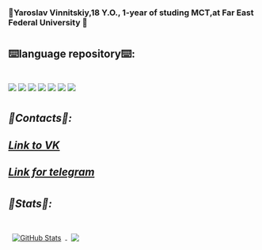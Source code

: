 ### 🌚Yaroslav Vinnitskiy,18 Y.O., 1-year of studing MCT,at Far East Federal University 🌚
#
## ⌨️language repository⌨️:
#
<img src="https://img.shields.io/badge/css3-6600ff?%20-%231572B6.svg?&style=for-the-badge&logo=css3&logoColor=white"/>
<img src="https://img.shields.io/badge/html5-6600ff?%20-%23E34F26.svg?&style=for-the-badge&logo=html5&logoColor=white"/>
<img src="https://img.shields.io/badge/c++-6600ff?%20-%2300599C.svg?&style=for-the-badge&logo=c%2B%2B&ogoColor=white"/>
<img src="https://img.shields.io/badge/dart-6600ff?-%230175C2.svg?&style=for-the-badge&logo=dart&logoColor=white"/>
<img src="https://img.shields.io/badge/c%20-6600ff?-%2300599C.svg?&style=for-the-badge&logo=c&logoColor=white"/>
<img src="https://img.shields.io/badge/python%20-6600ff?-%2314354C.svg?&style=for-the-badge&logo=python&logoColor=white"/>
<img src="https://img.shields.io/badge/c%23%20-6600ff?-%23239120.svg?&style=for-the-badge&logo=c-sharp&logoColor=white"/>

#
## _👿Contacts👿:_

## [_Link to VK_](https://vk.com/yarvin1560)

## [_Link for telegram_](https://t.me/PuNK1447)
#
## _👀Stats👀:_
#
<a href="https://github.com/braydoncoyer">
  <img align="center" style="margin:0.5rem" src="https://github-readme-stats.vercel.app/api?username=xYarvinx&show_icons=true&line_height=30&count_private=true&title_color=e6e6fa&text_color=e6e6fa&icon_color=8B4513&bg_color=6600ff" alt="GitHub Stats" />
</a>

<a href="https://github.com/braydoncoyer">
  <img align="center" style="margin:0.5rem" src="https://github-readme-stats.vercel.app/api/top-langs/?username=xYarvinx&hide=html,css&title_color=e6e6fa&text_color=e6e6fa&icon_color=6600ff&bg_color=6600ff" />
</a>

# 
